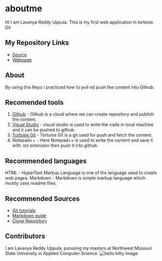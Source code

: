 # aboutme
Hi I am Lavanya Reddy Uppula. This is my first web application in tortoise Git
## My Repository Links
- [Source](https://github.com/reddylavanya/aboutme)
- [Webpage]( https://reddylavanya.github.io/aboutme/)
## About
By using this Repo i practiced how to pull nd push the content into Github.
## Recomended tools
1. [Github](https://github.com/reddylavanya/aboutme) - Github is a cloud where we can create repository and publish the content.
1. [Visual Studio](https://code.visualstudio.com/) - visual studio is used to write the code in local machine and it can be pushed to github.
1. [Tortoise Git](https://tortoisegit.org/) - Tortoise Git is a git used for push and fetch the content.
1. Notepad++ - Here Notepad++ is used to write the content and save it with .txt extension then push it into github.
## Recommended languages
HTML - HyperText Markup Language is one of the language used to create web pages.
Markdown - Markdown is simple markup language which mostly uses readme files.
## Recommended Sources
- [Git tutorials](http://www.vogella.com/tutorials/Git/article.html)
- [Markdown guide](https://www.markdownguide.org/)
- [Clone Repository](https://help.github.com/articles/cloning-a-repository/)
## Contributors
I am Lavanya Reddy Uppula, purusing my masters at Northwest Missouri State University in Applied Computer Science.
![hello kitty image](https://www.petmd.com/sites/default/files/petmd-kitten-facts.jpg)